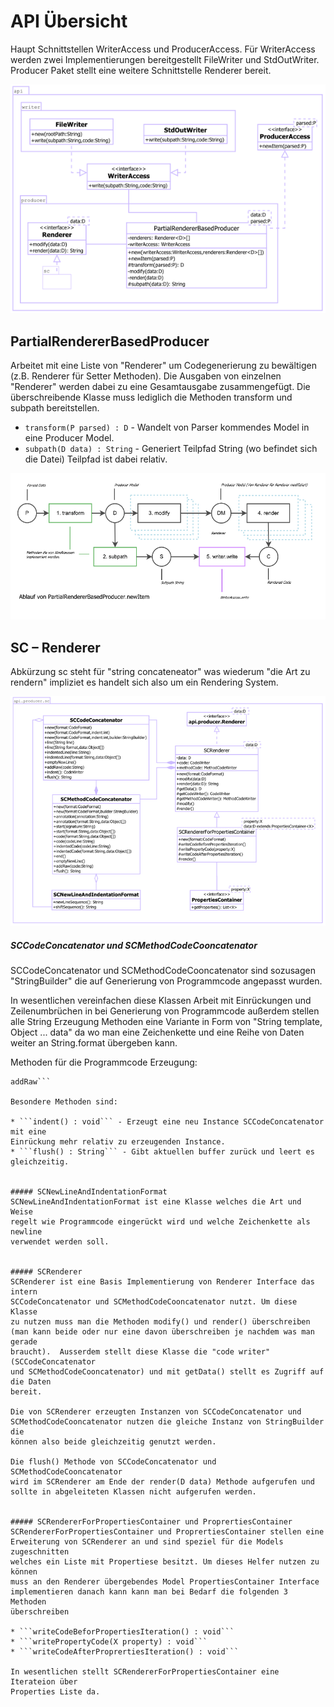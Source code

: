 API Übersicht
=============
Haupt Schnittstellen WriterAccess und ProducerAccess. Für WriterAccess werden zwei Implementierungen bereitgestellt FileWriter und StdOutWriter. Producer Paket stellt eine weitere Schnittstelle Renderer bereit.

![Überblick](src/site/resources/api.png)

## PartialRendererBasedProducer
Arbeitet mit eine Liste von "Renderer" um Codegenerierung zu bewältigen 
(z.B. Renderer für Setter Methoden). Die  Ausgaben von einzelnen "Renderer"
werden dabei zu eine Gesamtausgabe zusammengefügt. Die überschreibende Klasse 
muss lediglich die Methoden transform und subpath bereitstellen.

* ```transform(P parsed) : D``` - Wandelt von Parser kommendes Model in eine 
Producer Model.
* ```subpath(D data) : String``` - Generiert Teilpfad String (wo befindet sich
die Datei) Teilpfad ist dabei relativ.

![Ablauf](src/site/resources/sequence-partial-renderer.png)

## SC – Renderer
Abkürzung sc steht für "string concateneator" was wiederum "die Art zu rendern"
impliziet es handelt sich also um ein Rendering System.

![Überblick](src/site/resources/sc-renderer.png)

##### SCCodeConcatenator und SCMethodCodeCooncatenator
SCCodeConcatenator und SCMethodCodeCooncatenator sind sozusagen "StringBuilder"
die auf Generierung von Programmcode angepasst wurden. 

In wesentlichen vereinfachen diese Klassen Arbeit mit Einrückungen und
Zeilenumbrüchen in bei Generierung von Programmcode außerdem stellen
alle String Erzeugung Methoden eine Variante in Form von 
"String template, Object ... data" da wo man eine Zeichenkette und 
eine Reihe von Daten weiter an String.format übergeben kann.

Methoden für die Programmcode Erzeugung:

```line, indentedLine, annotation, start, code, indentedCode, end, emptyNewLine,
addRaw```

Besondere Methoden sind:

* ```indent() : void``` - Erzeugt eine neu Instance SCCodeConcatenator mit eine 
Einrückung mehr relativ zu erzeugenden Instance.
* ```flush() : String``` - Gibt aktuellen buffer zurück und leert es gleichzeitig.


##### SCNewLineAndIndentationFormat
SCNewLineAndIndentationFormat ist eine Klasse welches die Art und Weise 
regelt wie Programmcode eingerückt wird und welche Zeichenkette als newline
verwendet werden soll.


##### SCRenderer
SCRenderer ist eine Basis Implementierung von Renderer Interface das intern
SCCodeConcatenator und SCMethodCodeCooncatenator nutzt. Um diese Klasse
zu nutzen muss man die Methoden modify() und render() überschreiben
(man kann beide oder nur eine davon überschreiben je nachdem was man gerade
braucht).  Ausserdem stellt diese Klasse die "code writer" (SCCodeConcatenator
und SCMethodCodeCooncatenator) und mit getData() stellt es Zugriff auf die Daten
bereit.

Die von SCRenderer erzeugten Instanzen von SCCodeConcatenator und 
SCMethodCodeCooncatenator nutzen die gleiche Instanz von StringBuilder die 
können also beide gleichzeitig genutzt werden.

Die flush() Methode von SCCodeConcatenator und SCMethodCodeCooncatenator
wird im SCRenderer am Ende der render(D data) Methode aufgerufen und
sollte in abgeleiteten Klassen nicht aufgerufen werden.


##### SCRendererForPropertiesContainer und ProprertiesContainer
SCRendererForPropertiesContainer und ProprertiesContainer stellen eine 
Erweiterung von SCRenderer an und sind speziel für die Models zugeschnitten
welches ein Liste mit Propertiese besitzt. Um dieses Helfer nutzen zu können
muss an den Renderer übergebendes Model PropertiesContainer Interface
implementieren danach kann kann man bei Bedarf die folgenden 3 Methoden
überschreiben

* ```writeCodeBeforPropertiesIteration() : void``` 
* ```writePropertyCode(X property) : void```
* ```writeCodeAfterProprertiesIteration() : void```

In wesentlichen stellt SCRendererForPropertiesContainer eine Iterateion über
Properties Liste da.
